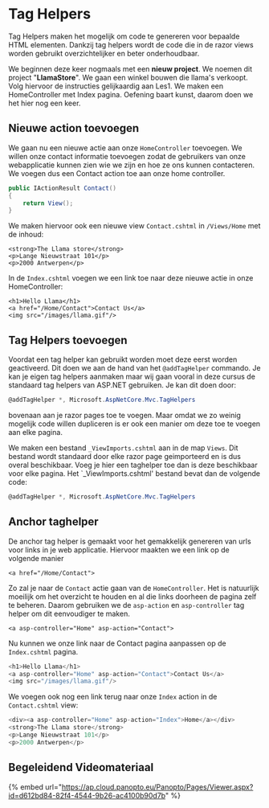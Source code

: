 # Tag Helpers

Tag Helpers maken het mogelijk om code te genereren voor bepaalde HTML elementen. Dankzij tag helpers wordt de code die in de razor views worden gebruikt overzichtelijker en beter onderhoudbaar.

We beginnen deze keer nogmaals met een **nieuw project**. We noemen dit project "**LlamaStore**". We gaan een winkel bouwen die llama's verkoopt. Volg hiervoor de instructies gelijkaardig aan Les1. We maken een HomeController met Index pagina. Oefening baart kunst, daarom doen we het hier nog een keer.

## Nieuwe action toevoegen

We gaan nu een nieuwe actie aan onze `HomeController` toevoegen. We willen onze contact informatie toevoegen zodat de gebruikers van onze webapplicatie kunnen zien wie we zijn en hoe ze ons kunnen contacteren. We voegen dus een Contact action toe aan onze home controller.

```csharp
public IActionResult Contact()
{
    return View();
}
```

We maken hiervoor ook een nieuwe view `Contact.cshtml` in `/Views/Home` met de inhoud:

```markup
<strong>The Llama store</strong>
<p>Lange Nieuwstraat 101</p>
<p>2000 Antwerpen</p>
```

In de `Index.cshtml` voegen we een link toe naar deze nieuwe actie in onze HomeController:

```markup
<h1>Hello Llama</h1>
<a href="/Home/Contact">Contact Us</a>
<img src="/images/llama.gif"/>
```

## Tag Helpers toevoegen

Voordat een tag helper kan gebruikt worden moet deze eerst worden geactiveerd. Dit doen we aan de hand van het `@addTagHelper` commando. Je kan je eigen tag helpers aanmaken maar wij gaan vooral in deze cursus de standaard tag helpers van ASP.NET gebruiken. Je kan dit doen door:

```csharp
@addTagHelper *, Microsoft.AspNetCore.Mvc.TagHelpers
```

bovenaan aan je razor pages toe te voegen. Maar omdat we zo weinig mogelijk code willen dupliceren is er ook een manier om deze toe te voegen aan elke pagina.

We maken een bestand `_ViewImports.cshtml` aan in de map `Views`. Dit bestand wordt standaard door elke razor page geimporteerd en is dus overal beschikbaar. Voeg je hier een taghelper toe dan is deze beschikbaar voor elke pagina. Het \`\_ViewImports.cshtml' bestand bevat dan de volgende code:

```csharp
@addTagHelper *, Microsoft.AspNetCore.Mvc.TagHelpers
```

## Anchor taghelper

De anchor tag helper is gemaakt voor het gemakkelijk genereren van urls voor links in je web applicatie. Hiervoor maakten we een link op de volgende manier

```markup
<a href="/Home/Contact">
```

Zo zal je naar de `Contact` actie gaan van de `HomeController`. Het is natuurlijk moeilijk om het overzicht te houden en al die links doorheen de pagina zelf te beheren. Daarom gebruiken we de `asp-action` en `asp-controller` tag helper om dit eenvoudiger te maken.

```markup
<a asp-controller="Home" asp-action="Contact">
```

Nu kunnen we onze link naar de Contact pagina aanpassen op de `Index.cshtml` pagina. 

```csharp
<h1>Hello Llama</h1>
<a asp-controller="Home" asp-action="Contact">Contact Us</a>
<img src="/images/llama.gif"/>
```

We voegen ook nog een link terug naar onze `Index` action in de `Contact.cshtml` view:

```csharp
<div><a asp-controller="Home" asp-action="Index">Home</a></div>
<strong>The Llama store</strong>
<p>Lange Nieuwstraat 101</p>
<p>2000 Antwerpen</p>
```

## Begeleidend Videomateriaal

{% embed url="https://ap.cloud.panopto.eu/Panopto/Pages/Viewer.aspx?id=d612bd84-82f4-4544-9b26-ac4100b90d7b" %}



